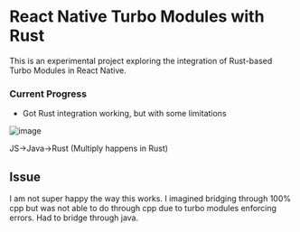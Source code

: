 # React Native Turbo Modules with Rust

This is an experimental project exploring the integration of Rust-based Turbo Modules in React Native.

### Current Progress
- Got Rust integration working, but with some limitations

![image](https://github.com/user-attachments/assets/4e1a16e2-f106-418a-a6f1-7526dcb56f00)


JS->Java->Rust (Multiply happens in Rust)
## Issue
I am not super happy the way this works. I imagined bridging through  100% cpp but was not able to do through cpp due to turbo modules enforcing errors. Had to bridge through java. 
